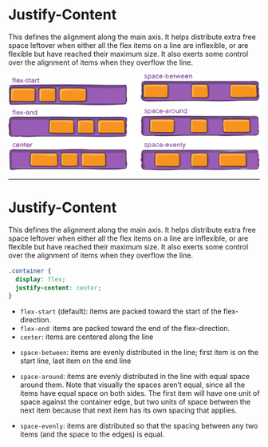 # Justify-Content
This defines the alignment along the main axis. It helps distribute extra free space leftover when either all the flex items on a line are inflexible, or are flexible but have reached their maximum size. It also exerts some control over the alignment of items when they overflow the line.

<img class="h-90" src="/assets/justify-content2.svg">

---

# Justify-Content
This defines the alignment along the main axis. It helps distribute extra free space leftover when either all the flex items on a line are inflexible, or are flexible but have reached their maximum size. It also exerts some control over the alignment of items when they overflow the line.

```css {3}
.container {
  display: flex;
  justify-content: center;
}
```

<v-clicks v-click-hide>

- `flex-start` (default): items are packed toward the start of the flex-direction.
- `flex-end`: items are packed toward the end of the flex-direction.
- `center`: items are centered along the line
</v-clicks>

<v-clicks at=4>

- `space-between`: items are evenly distributed in the line; first item is on the start line, last item on the end line

- `space-around`: items are evenly distributed in the line with equal space around them. Note that visually the spaces aren’t equal, since all the items have equal space on both sides. The first item will have one unit of space against the container edge, but two units of space between the next item because that next item has its own spacing that applies.

- `space-evenly`: items are distributed so that the spacing between any two items (and the space to the edges) is equal.

</v-clicks>


<style>
.slidev-vclick-hidden{
    display: none;
}
</style>
